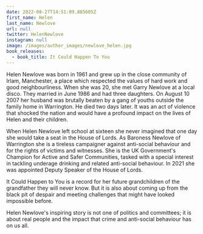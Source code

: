 ```yaml
---
date: 2022-08-27T14:51:09.885605Z
first_name: Helen
last_name: Newlove
url: null
twitter: HelenNewlove
instagram: null
image: /images/author_images/newlove_helen.jpg
book_releases:
  - book_title: It Could Happen To You
---
```

Helen Newlove was born in 1961 and grew up in the close community of Irlam, Manchester, a place which respected the values of hard work and good neighbourliness. When she was 20, she met Garry Newlove at a local disco. They married in June 1986 and had three daughters. On August 10 2007 her husband was brutally beaten by a gang of youths outside the family home in Warrington. He died two days later. It was an act of violence that shocked the nation and would have a profound impact on the lives of Helen and their children. 



When Helen Newlove left school at sixteen she never imagined that one day she would take a seat in the House of Lords. As Baroness Newlove of Warrington she is a tireless campaigner against anti-social behaviour and for the rights of victims and witnesses. She is the UK Government's Champion for Active and Safer Communities, tasked with a special interest in tackling underage drinking and related anti-social behaviour. In 2021 she was appointed Deputy Speaker of the House of Lords. 



It Could Happen to You is a record for her future grandchildren of the grandfather they will never know. But it is also about coming up from the black pit of despair and meeting challenges that might have looked impossible before. 



Helen Newlove's inspiring story is not one of politics and committees; it is about real people and the impact that crime and anti-social behaviour has on us all.